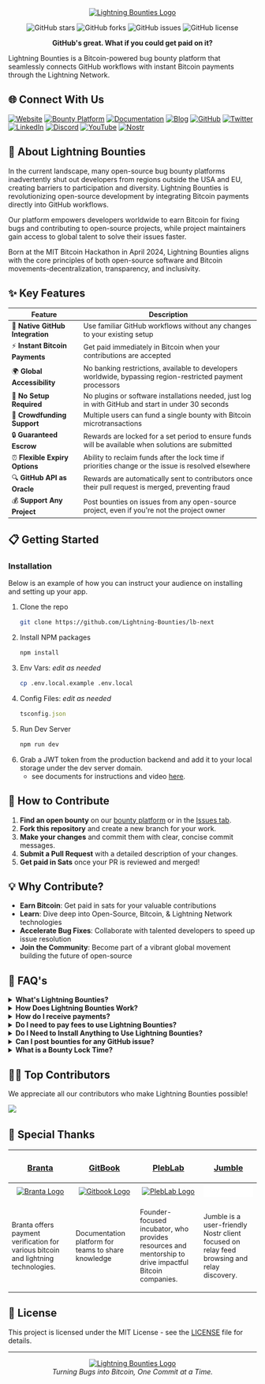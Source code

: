 <div align="center">
<a href="https://www.lightningbounties.com">
<img src="https://raw.githubusercontent.com/Lightning-Bounties/lb-next/refs/heads/master/public/lb_Logo_github2.png" alt="Lightning Bounties Logo" width="50%" height="150">
</a>

![GitHub stars](https://img.shields.io/github/stars/Lightning-Bounties/lb-next?style=for-the-badge)
![GitHub forks](https://img.shields.io/github/forks/Lightning-Bounties/lb-next?style=for-the-badge)
![GitHub issues](https://img.shields.io/github/issues/Lightning-Bounties/lb-next?style=for-the-badge)
![GitHub license](https://img.shields.io/github/license/Lightning-Bounties/lb-next?style=for-the-badge)

**GitHub's great. What if you could get paid on it?**
</div>

Lightning Bounties is a Bitcoin-powered bug bounty platform that seamlessly connects GitHub workflows with instant Bitcoin payments through the Lightning Network.

## 🌐 Connect With Us

<div align="start">

[![Website](https://img.shields.io/badge/Website-lightningbounties.com-0078D7?style=for-the-badge&logo=firefox-browser&logoColor=white)](https://www.lightningbounties.com)
[![Bounty Platform](https://img.shields.io/badge/Bounty-Platform-FF6C37?style=for-the-badge&logo=bug&logoColor=white)](https://app.lightningbounties.com/)
[![Documentation](https://img.shields.io/badge/Docs-Read%20More-4285F4?style=for-the-badge&logo=gitbook&logoColor=white)](https://docs.lightningbounties.com)
[![Blog](https://img.shields.io/badge/Blog-Latest%20Updates-FFA500?style=for-the-badge&logo=rss&logoColor=white)](https://blog.lightningbounties.com)
[![GitHub](https://img.shields.io/badge/GitHub-Lightning--Bounties-181717?style=for-the-badge&logo=github&logoColor=white)](https://github.com/Lightning-Bounties)
[![Twitter](https://img.shields.io/badge/Twitter-@LBounties-1DA1F2?style=for-the-badge&logo=x&logoColor=white)](https://twitter.com/LBounties)
[![LinkedIn](https://img.shields.io/badge/LinkedIn-Lightning--Bounties-0A66C2?style=for-the-badge&logo=linkedin&logoColor=white)](https://www.linkedin.com/company/lightning-bounties)
[![Discord](https://img.shields.io/badge/Discord-Join%20Community-5865F2?style=for-the-badge&logo=discord&logoColor=white)](https://discord.gg/zBxj4x4Cbq)
[![YouTube](https://img.shields.io/badge/YouTube-Lightning%20Bounties-FF0000?style=for-the-badge&logo=youtube&logoColor=white)](https://www.youtube.com/@LightningBounties)
[![Nostr](https://img.shields.io/badge/Nostr-Lightning--Bounties-8E44AD?style=for-the-badge&logo=nostr&logoColor=white)](https://jumble.social/users/npub1d9qyu8yqd9jhxnnw2x4dnmryg9tcqdj6f6uupgwj433tcqukxpust8w9qj)

</div>



## 🚀 About Lightning Bounties

In the current landscape, many open-source bug bounty platforms inadvertently shut out developers from regions outside the USA and EU, creating barriers to participation and diversity. Lightning Bounties is revolutionizing open-source development by integrating Bitcoin payments directly into GitHub workflows.

Our platform empowers developers worldwide to earn Bitcoin for fixing bugs and contributing to open-source projects, while project maintainers gain access to global talent to solve their issues faster.

Born at the MIT Bitcoin Hackathon in April 2024, Lightning Bounties aligns with the core principles of both open-source software and Bitcoin movements-decentralization, transparency, and inclusivity.


## ✨ Key Features

| Feature | Description |
|---------|-------------|
| 🔄 **Native GitHub Integration** | Use familiar GitHub workflows without any changes to your existing setup |
| ⚡ **Instant Bitcoin Payments** | Get paid immediately in Bitcoin when your contributions are accepted |
| 🌍 **Global Accessibility** | No banking restrictions, available to developers worldwide, bypassing region-restricted payment processors |
| 🔧 **No Setup Required** | No plugins or software installations needed, just log in with GitHub and start in under 30 seconds |
| 👥 **Crowdfunding Support** | Multiple users can fund a single bounty with Bitcoin microtransactions |
| 🔒 **Guaranteed Escrow** | Rewards are locked for a set period to ensure funds will be available when solutions are submitted |
| ⏰ **Flexible Expiry Options** | Ability to reclaim funds after the lock time if priorities change or the issue is resolved elsewhere |
| 🔍 **GitHub API as Oracle** | Rewards are automatically sent to contributors once their pull request is merged, preventing fraud |
| 💰 **Support Any Project** | Post bounties on issues from any open-source project, even if you're not the project owner |

## 📋 Getting Started
 
### Installation

Below is an example of how you can instruct your audience on installing and setting up your app. 

1. Clone the repo
   ```sh
   git clone https://github.com/Lightning-Bounties/lb-next
   ```
2. Install NPM packages
   ```sh
   npm install
   ```
3. Env Vars: <em> edit as needed </em>
   ```sh
   cp .env.local.example .env.local
   ```
4. Config Files: <em> edit as needed </em>
   ```js
   tsconfig.json
   ```  
5. Run Dev Server
   ```sh
   npm run dev
   ```
6.  Grab a JWT token from the production backend and add it to your local storage under the dev server domain.
    - see documents for instructions and video [here](https://docs.lightningbounties.com/docs/solve-a-bounty/working-on-opensource-frontend-lb-next).
      

## 🤝 How to Contribute

1. **Find an open bounty** on our [bounty platform](https://app.lightningbounties.com) or in the [Issues tab](https://github.com/Lightning-Bounties/docs/issues).
2. **Fork this repository** and create a new branch for your work.
3. **Make your changes** and commit them with clear, concise commit messages.
4. **Submit a Pull Request** with a detailed description of your changes.
5. **Get paid in Sats** once your PR is reviewed and merged!

## 💡 Why Contribute?

- **Earn Bitcoin**: Get paid in sats for your valuable contributions
- **Learn**: Dive deep into Open-Source, Bitcoin, & Lightning Network technologies
- **Accelerate Bug Fixes**: Collaborate with talented developers to speed up issue resolution
- **Join the Community**: Become part of a vibrant global movement building the future of open-source

## 🤔 FAQ's

<details>
<summary><b>What's Lightning Bounties?</b></summary>
Lightning Bounties is a Bitcoin-powered bug bounty platform that seamlessly integrates with GitHub's familiar workflows, allowing developers to earn Bitcoin for fixing bugs and contributing to open-source projects. No installations or complicated setups required-just visit app.lightningbounties.com, log in with your GitHub account, and you're ready to post or solve bounties instantly.
</details>

<details>
<summary><b>How Does Lightning Bounties Work?</b></summary>
Users post bounties for GitHub issues, developers solve them, and once a pull request is merged, the contributor is instantly rewarded in Bitcoin via the Lightning Network.
</details>

<details>
<summary><b>How do I receive payments?</b></summary>

Once you solve a bounty and your pull request is accepted:

* Visit **app.lightningbounties.com** and find the bounty you solved
* Click the "**Claim Reward**" button
* Click the "**Check**" button to verify your eligibility
* Payments are sent *instantly* to your Lightning Bounties account

> *"Lightning-fast payments for your open-source contributions-no banking restrictions, no delays!"*

</details>


<details>
<summary><b>Do I need to pay fees to use Lightning Bounties?</b></summary>
No! Lightning Bounties doesn't charge any platform fees. You only pay the minimal Lightning Network transaction fees.
</details>

<details>
<summary><b>Do I Need to Install Anything to Use Lightning Bounties?</b></summary>
No installations are required. Simply log in with your GitHub account to get started.
</details>

<details>
<summary><b>Can I post bounties for any GitHub issue?</b></summary>
Yes! You can post bounties for any open-source project on GitHub, even if you're not the project owner.
</details>

<details>
<summary><b>What is a Bounty Lock Time?</b></summary>
A lock time guarantees that the reward remains available for a set period (e.g., two weeks) while developers work on solving the issue.
</details>

## 👨‍💻 Top Contributors

We appreciate all our contributors who make Lightning Bounties possible!

<a href="https://github.com/Lightning-Bounties/lb-next/graphs/contributors">
  <img src="https://contrib.rocks/image?repo=Lightning-Bounties/lb-next" />
</a>


## 🙏 Special Thanks


<div align="center">

| <h3><a href="https://branta.pro">Branta</a></h3> | <h3><a href="https://www.gitbook.com">GitBook</a></h3> | <h3><a href="https://www.pleblab.dev/">PlebLab</a></h3> | <h3><a href="https://jumble.social">Jumble</a></h3> |
|:-------:|:-------:|:--------------------:|:--------------------:|
| <a href="https://branta.pro"><img src="https://pbs.twimg.com/profile_images/1730013699824332800/ZaGLT3-T_200x200.jpg" width="150" alt="Branta Logo"></a> | <a href="https://www.gitbook.com"><img src="https://pbs.twimg.com/profile_images/1730174148289138688/F8UigNVy_200x200.jpg" width="150" alt="Gitbook Logo"></a> | <a href="https://www.pleblab.dev/"><img src="https://avatars.githubusercontent.com/u/112909654?s=200&v=4" width="150" alt="PlebLab Logo"></a> | <a href="https://jumble.social"><img src="https://raw.githubusercontent.com/CodyTseng/jumble/46b9f5625b312eb4fb208c2edeb7ebecfd744010/resources/logo-dark.svg" width="150" alt="Jumble Logo"></a> |
| <p align="start" width="240">Branta offers payment verification for various bitcoin and lightning technologies.</p> | <p align="start" width="240">Documentation platform for teams to share knowledge</p> | <p align="start" width="240">Founder-focused incubator, who provides resources and mentorship to drive impactful Bitcoin companies.</p> | <p align="start" width="240">Jumble is a user-friendly Nostr client focused on relay feed browsing and relay discovery.</p> |

</div>

## 📄 License

This project is licensed under the MIT License - see the [LICENSE](LICENSE) file for details.

---

<p align="center">
<a href="https://www.lightningbounties.com">
<img src="https://raw.githubusercontent.com/Lightning-Bounties/lb-next/refs/heads/master/public/lb_Logo_github2.png" alt="Lightning Bounties Logo" width="50%" height="150">
</a>
<br>
<i>Turning Bugs into Bitcoin, One Commit at a Time.</i>
<br>
</p>
